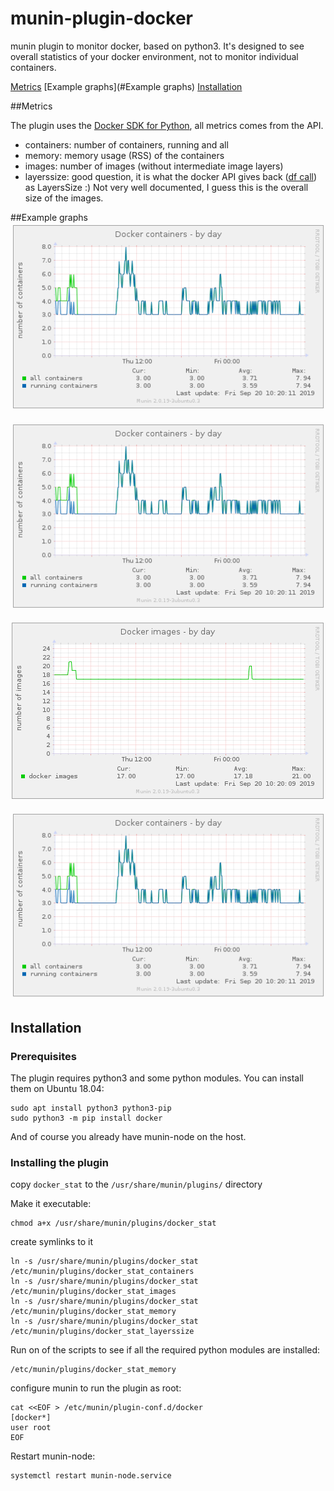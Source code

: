 # munin-plugin-docker

munin plugin to monitor docker, based on python3. It's designed to see overall statistics of your docker environment, not to monitor individual containers.

[Metrics](#Metrics)
[Example graphs](#Example graphs)
[Installation](#Installation)

##Metrics

The plugin uses the [Docker SDK for Python](https://docker-py.readthedocs.io/en/stable/), all metrics comes from the API.
  * containers: number of containers, running and all
  * memory: memory usage (RSS) of the containers
  * images: number of images (without intermediate image layers)
  * layerssize: good question, it is what the docker API gives back ([df call](https://docker-py.readthedocs.io/en/stable/api.html#module-docker.api.daemon)) as LayersSize :) Not very well documented, I guess this is the overall size of the images.

##Example graphs
![Number of containers](https://github.com/atommaki/munin-plugin-docker/raw/master/screenshots/munin-plugin-docker-screenshot-containers.png "Number of containers")

![Containers memory usage](https://github.com/atommaki/munin-plugin-docker/raw/master/screenshots/munin-plugin-docker-screenshot-containers.png "Containers memory usage")

![Number of images](https://github.com/atommaki/munin-plugin-docker/raw/master/screenshots/munin-plugin-docker-screenshot-images.png "Number of images")

![Docker LayersSize](https://github.com/atommaki/munin-plugin-docker/raw/master/screenshots/munin-plugin-docker-screenshot-containers.png "Docker LayersSize")


## Installation
### Prerequisites
The plugin requires python3 and some python modules. You can install them on Ubuntu 18.04:
```
sudo apt install python3 python3-pip
sudo python3 -m pip install docker
```
And of course you already have munin-node on the host.

### Installing the plugin
copy `docker_stat` to the `/usr/share/munin/plugins/` directory

Make it executable:
```
chmod a+x /usr/share/munin/plugins/docker_stat
```

create symlinks to it
```
ln -s /usr/share/munin/plugins/docker_stat /etc/munin/plugins/docker_stat_containers
ln -s /usr/share/munin/plugins/docker_stat /etc/munin/plugins/docker_stat_images
ln -s /usr/share/munin/plugins/docker_stat /etc/munin/plugins/docker_stat_memory
ln -s /usr/share/munin/plugins/docker_stat /etc/munin/plugins/docker_stat_layerssize
```

Run on of the scripts to see if all the required python modules are installed:
```
/etc/munin/plugins/docker_stat_memory
```


configure munin to run the plugin as root:
```
cat <<EOF > /etc/munin/plugin-conf.d/docker
[docker*]
user root
EOF
```

Restart munin-node:
```
systemctl restart munin-node.service
```

